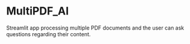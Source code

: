 # MultiPDF_AI
Streamlit app processing multiple PDF documents and the user can ask questions regarding their content.
